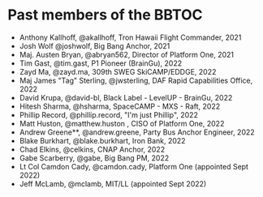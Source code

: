 # Past members of the BBTOC

- Anthony Kallhoff, @akallhoff, Tron Hawaii Flight Commander, 2021
- Josh Wolf @joshwolf, Big Bang Anchor, 2021
- Maj. Austen Bryan, @abryan562, Director of Platform One, 2021
- Tim Gast, @tim.gast, P1 Pioneer (BrainGu), 2022
- Zayd Ma, @zayd.ma, 309th SWEG SkiCAMP/EDDGE, 2022
- Maj James "Tag" Sterling, @jwsterling, DAF Rapid Capabilities Office, 2022
- David Krupa, @david-bl, Black Label - LevelUP - BrainGu, 2022
- Hitesh Sharma, @hsharma, SpaceCAMP - MXS - Raft, 2022
- Phillip Record, @phillip.record, "I'm just Phillip", 2022
- Matt Huston, @matthew.huston , CISO of Platform One, 2022
- Andrew Greene**, @andrew.greene, Party Bus Anchor Engineer, 2022
- Blake Burkhart, @blake.burkhart, Iron Bank, 2022
- Chad Elkins, @celkins, CNAP Anchor, 2022
- Gabe Scarberry, @gabe,  Big Bang PM, 2022
- Lt Col Camdon Cady, @camdon.cady, Platform One (appointed Sept 2022)
- Jeff McLamb, @mclamb, MIT/LL (appointed Sept 2022)
